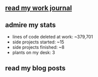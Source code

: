 ## [read my work journal](https://www.notion.so/collinmesser/work-journal-a6af7459c51f4aa4b6d33748a7bcf2c)

## admire my stats

- lines of code deleted at work: ~379,701
- side projects started: ~15
- side projects finished: ~8
- plants on my desk: 3

## read my blog posts

<!-- BLOG-POST-LIST:START -->
<!-- BLOG-POST-LIST:END -->
